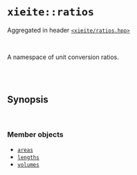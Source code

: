 # `xieite::ratios`
Aggregated in header [`<xieite/ratios.hpp>`](https://github.com/Eczbek/xieite/tree/main/include/xieite/ratios.hpp)

<br/>

A namespace of unit conversion ratios.

<br/><br/>

## Synopsis

<br/>

### Member objects
- [`areas`](https://github.com/Eczbek/xieite/tree/main/docs/ratios/areas.md)
- [`lengths`](https://github.com/Eczbek/xieite/tree/main/docs/ratios/lengths.md)
- [`volumes`](https://github.com/Eczbek/xieite/tree/main/docs/ratios/volumes.md)
